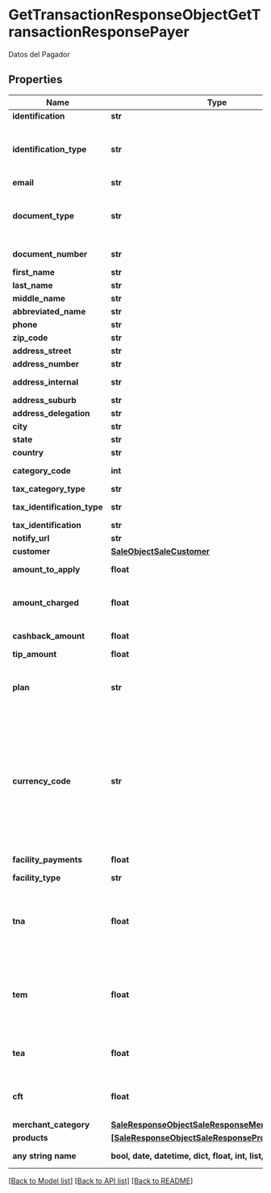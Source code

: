 # GetTransactionResponseObjectGetTransactionResponsePayer

Datos del Pagador

## Properties
Name | Type | Description | Notes
------------ | ------------- | ------------- | -------------
**identification** | **str** | Identificador del Pagador | [optional] 
**identification_type** | **str** | Tipo de documento del Pagador. CI, Cédula de identidad - PAS, Pasaporte, Documento nacional de identidad, Contrato - CONTRACT, Número de Cuenta - ACCOUNT_NUMBER | [optional] 
**email** | **str** | Email del Pagador | [optional] 
**document_type** | **str** | Tipo de documento del Pagador. CI, Cédula de identidad - PAS, Pasaporte, Documento nacional de identidad, Contrato - CONTRACT, Número de Cuenta - ACCOUNT_NUMBER | [optional] 
**document_number** | **str** | Número de Documento o identificación del Pagador | [optional] 
**first_name** | **str** | Primer Nombre del Pagador | [optional] 
**last_name** | **str** | Apellido del Pagador | [optional] 
**middle_name** | **str** | Nombre/s del Medio | [optional] 
**abbreviated_name** | **str** | Nombre Abreviado | [optional] 
**phone** | **str** | Número de Teléfono | [optional] 
**zip_code** | **str** | Código Postal | [optional] 
**address_street** | **str** | Dirección, calle | [optional] 
**address_number** | **str** | Número esterior | [optional] 
**address_internal** | **str** | Datos Adicionales de la dirección, apartamento, unidad , etc. | [optional] 
**address_suburb** | **str** | Colonia, Barrio | [optional] 
**address_delegation** | **str** | Delegación | [optional] 
**city** | **str** | Código Postal | [optional] 
**state** | **str** | Estado o Provincia | [optional] 
**country** | **str** | País | [optional] 
**category_code** | **int** | Tipo o de categoría  del Comercio Pagador (ISO 18245) | [optional] 
**tax_category_type** | **str** | Tipo de categoría tributaria del Pagador | [optional] 
**tax_identification_type** | **str** | Identificador  Tributario ( RFC-Mexico, RUT-Chile, CUIT/CUIL-Argentina, etc) | [optional] 
**tax_identification** | **str** | Identificador  Tributario | [optional] 
**notify_url** | **str** | URL para notificación del Pagador | [optional] 
**customer** | [**SaleObjectSaleCustomer**](SaleObjectSaleCustomer.md) |  | [optional] 
**amount_to_apply** | **float** | Importe o Monto de la Transacción a aplicar. | [optional] 
**amount_charged** | **float** | Importe o Monto de la Transacción que efectivamente se cobro , si se envía en Void o Return en lugar de Amount, se genera un Ajuste si el Host lo soporta. | [optional] 
**cashback_amount** | **float** | Monto del dinero en efectivo (cashback). | [optional] 
**tip_amount** | **float** | Importe o Monto de la Propina. | [optional] 
**plan** | **str** | Código/ID de Plan ( obtenido por la Operación PaymentMethod ) , en caso de ser enviado no se requiere en la Transacción el envío de CurrencyCode ni FacilityPayments | [optional] 
**currency_code** | **str** | código de Moneda - ISO 4217 &lt;https://en.wikipedia.org/wiki/ISO_4217 Se puede utilizar la Codificación Alfabética o Numérica &lt;br /&gt;   * Num   - Alpha - Description &lt;br /&gt;   * &#39;032&#39; - &#39;ARS&#39; - Pesos Argentinos &lt;br /&gt;   * &#39;152&#39; - &#39;CLP&#39; - Pesos Chilenos &lt;br/&gt;   * &#39;484&#39; - &#39;MXN&#39; - Pesos Mexicanos &lt;br/&gt;   * &#39;840&#39; - &#39;USD&#39; - dólares Americanos &lt;br/&gt;   * &#39;878&#39; - &#39;EUR&#39; - Euros &lt;br/&gt;   * &#39;858&#39; - &#39;UYU&#39; - Pesos Uruguayos &lt;br/&gt;   * &#39;878&#39; - &#39;EUR&#39; - Euros &lt;br/&gt;   * &#39;986&#39; - &#39;BRL&#39; - Real Brasileño | [optional] 
**facility_payments** | **float** | Cantidad de cuotas en las que sera realizada la transacción | [optional] 
**facility_type** | **str** | Tipo de Plan de Financiación | [optional] 
**tna** | **float** | Se informará la tasa nominal anual, en casos en que el plan elegido para realizar la venta lo posea. Por ejemplo, el plan especial llamado Plan V de Prisma informara este valor, dado que se obtendra dinamicamente, consultandolo instante a instante | [optional] 
**tem** | **float** | Se informará la tasa efectiva mensual, en casos en que el plan elegido para realizar la venta lo posea. Por ejemplo, el plan especial llamado Plan V de Prisma informara este valor, dado que se obtendra dinamicamente, consultandolo instante a instante | [optional] 
**tea** | **float** | Tasa Efectiva anual. Este campo estara presente solo si el tipo de plan es dinamico, o si fue ingresado un valor en la base de datos | [optional] 
**cft** | **float** | Costo Financiero Total. Este campo estara presente solo si el tipo de plan es dinamico, o si fue ingresado un valor en la base de datos         | [optional] 
**merchant_category** | [**SaleResponseObjectSaleResponseMerchantCategory**](SaleResponseObjectSaleResponseMerchantCategory.md) |  | [optional] 
**products** | [**[SaleResponseObjectSaleResponseProducts]**](SaleResponseObjectSaleResponseProducts.md) | Detalle de Productos de la Operación. | [optional] 
**any string name** | **bool, date, datetime, dict, float, int, list, str, none_type** | any string name can be used but the value must be the correct type | [optional]

[[Back to Model list]](../README.md#documentation-for-models) [[Back to API list]](../README.md#documentation-for-api-endpoints) [[Back to README]](../README.md)


